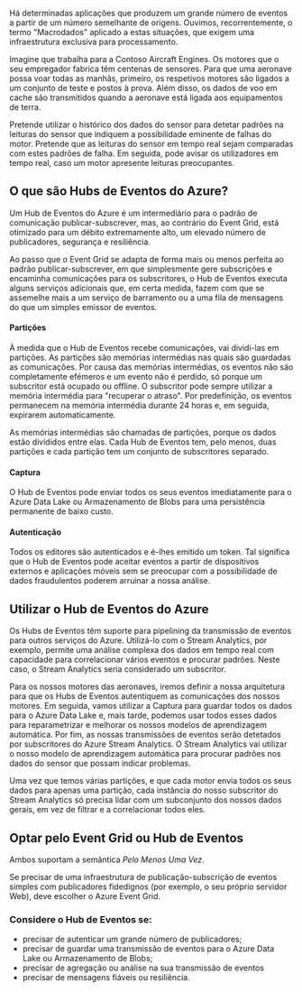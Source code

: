 Há determinadas aplicações que produzem um grande número de eventos a partir de um número semelhante de origens. Ouvimos, recorrentemente, o termo "Macrodados" aplicado a estas situações, que exigem uma infraestrutura exclusiva para processamento.

Imagine que trabalha para a Contoso Aircraft Engines. Os motores que o seu empregador fabrica têm centenas de sensores. Para que uma aeronave possa voar todas as manhãs, primeiro, os respetivos motores são ligados a um conjunto de teste e postos à prova. Além disso, os dados de voo em cache são transmitidos quando a aeronave está ligada aos equipamentos de terra.

Pretende utilizar o histórico dos dados do sensor para detetar padrões na leituras do sensor que indiquem a possibilidade eminente de falhas do motor. Pretende que as leituras do sensor em tempo real sejam comparadas com estes padrões de falha. Em seguida, pode avisar os utilizadores em tempo real, caso um motor apresente leituras preocupantes.

## <a name="what-is-azure-event-hubs"></a>O que são Hubs de Eventos do Azure?

Um Hub de Eventos do Azure é um intermediário para o padrão de comunicação publicar-subscrever, mas, ao contrário do Event Grid, está otimizado para um débito extremamente alto, um elevado número de publicadores, segurança e resiliência.

Ao passo que o Event Grid se adapta de forma mais ou menos perfeita ao padrão publicar-subscrever, em que simplesmente gere subscrições e encaminha comunicações para os subscritores, o Hub de Eventos executa alguns serviços adicionais que, em certa medida, fazem com que se assemelhe mais a um serviço de barramento ou a uma fila de mensagens do que um simples emissor de eventos.

#### <a name="partitions"></a>Partições ####
À medida que o Hub de Eventos recebe comunicações, vai dividi-las em partições. As partições são memórias intermédias nas quais são guardadas as comunicações. Por causa das memórias intermédias, os eventos não são completamente efémeros e um evento não é perdido, só porque um subscritor está ocupado ou offline. O subscritor pode sempre utilizar a memória intermédia para "recuperar o atraso". Por predefinição, os eventos permanecem na memória intermédia durante 24 horas e, em seguida, expirarem automaticamente.

As memórias intermédias são chamadas de partições, porque os dados estão divididos entre elas. Cada Hub de Eventos tem, pelo menos, duas partições e cada partição tem um conjunto de subscritores separado.

#### <a name="capture"></a>Captura ####
O Hub de Eventos pode enviar todos os seus eventos imediatamente para o Azure Data Lake ou Armazenamento de Blobs para uma persistência permanente de baixo custo.

#### <a name="authentication"></a>Autenticação ####
Todos os editores são autenticados e é-lhes emitido um token. Tal significa que o Hub de Eventos pode aceitar eventos a partir de dispositivos externos e aplicações móveis sem se preocupar com a possibilidade de dados fraudulentos poderem arruinar a nossa análise. 

## <a name="using-azure-event-hub"></a>Utilizar o Hub de Eventos do Azure

Os Hubs de Eventos têm suporte para pipelining da transmissão de eventos para outros serviços do Azure. Utilizá-lo com o Stream Analytics, por exemplo, permite uma análise complexa dos dados em tempo real com capacidade para correlacionar vários eventos e procurar padrões. Neste caso, o Stream Analytics seria considerado um subscritor.

Para os nossos motores das aeronaves, iremos definir a nossa arquitetura para que os Hubs de Eventos autentiquem as comunicações dos nossos motores. Em seguida, vamos utilizar a Captura para guardar todos os dados para o Azure Data Lake e, mais tarde, podemos usar todos esses dados para reparametrizar e melhorar os nossos modelos de aprendizagem automática. Por fim, as nossas transmissões de eventos serão detetados por subscritores do Azure Stream Analytics. O Stream Analytics vai utilizar o nosso modelo de aprendizagem automática para procurar padrões nos dados do sensor que possam indicar problemas.

Uma vez que temos várias partições, e que cada motor envia todos os seus dados para apenas uma partição, cada instância do nosso subscritor do Stream Analytics só precisa lidar com um subconjunto dos nossos dados gerais, em vez de filtrar e a correlacionar todos eles.

## <a name="choose-event-grid-or-event-hub"></a>Optar pelo Event Grid ou Hub de Eventos

Ambos suportam a semântica *Pelo Menos Uma Vez*.

Se precisar de uma infraestrutura de publicação-subscrição de eventos simples com publicadores fidedignos (por exemplo, o seu próprio servidor Web), deve escolher o Azure Event Grid.

### <a name="consider-event-hub-if"></a>Considere o Hub de Eventos se:
* precisar de autenticar um grande número de publicadores;
* precisar de guardar uma transmissão de eventos para o Azure Data Lake ou Armazenamento de Blobs;
* precisar de agregação ou análise na sua transmissão de eventos
* precisar de mensagens fiáveis ou resiliência. 